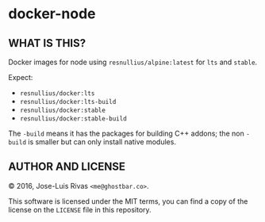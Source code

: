 docker-node
===========

WHAT IS THIS?
-------------

Docker images for node using `resnullius/alpine:latest` for `lts` and `stable`.

Expect:

- `resnullius/docker:lts`
- `resnullius/docker:lts-build`
- `resnullius/docker:stable`
- `resnullius/docker:stable-build`

The `-build` means it has the packages for building C++ addons; the non `-build`
is smaller but can only install native modules.

AUTHOR AND LICENSE
------------------
© 2016, Jose-Luis Rivas `<me@ghostbar.co>`.

This software is licensed under the MIT terms, you can find a copy of the
license on the `LICENSE` file in this repository.
